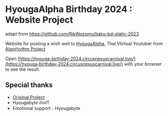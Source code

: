 # HyougaAlpha Birthday 2024 : Website Project
adapt from https://github.com/RikiNozomu/baku-bd-static-2023
<!-- ![](public/img/page.png) -->
<!-- ![](public/img/stat.png) -->

Website for posting a wish well to [HyougaAlpha](https://www.youtube.com/@HyougaAlpha_ARP "HyougaAlpha"), Thai Vtirtual Youtuber from [Algorhythm Project](https://algorhythm.realic.net/ "Algorhythm Project")

<!-- Production Website : [https://bakubirthday2023.vtuberthaiinfo.com/](https://bakubirthday2023.vtuberthaiinfo.com/) -->

Open [https://hyouga-birthday-2024.circusnexuscarnival.live/](https://hyouga-birthday-2024.circusnexuscarnival.live/) with your browser to see the result.


## Special thanks

- [Original Project](https://github.com/RikiNozomu/baku-bd-static-2023)
- Hyougabyte ฝ่ายIT
- Emotional support - Hyougabyte

